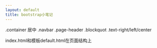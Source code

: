 ```yaml
---
layout: default
title: bootstrap小笔记
---
```


.container 居中
.navbar
.page-header
.blockquot
.text-right/left/center




index.html和模板default.html在页面结构上
